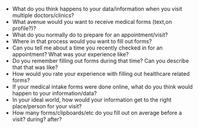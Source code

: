 - What do you think happens to your data/information when you visit multiple doctors/clinics?
- What avenue would you want to receive medical forms (text,on profile?)?
- What do you normally do to prepare for an appointment/visit?
- Where in that process would you want to fill out forms?
- Can you tell me about a time you recently checked in for an appointment? What was your experience like?
- Do you remember filling out forms during that time? Can you describe that that was like?
- How would you rate your experience with filling out healthcare related forms?
- If your medical intake forms were done online, what do you think would happen to your information/data?
- In your ideal world, how would your information get to the right place/person for your visit?
- How many forms/clipboards/etc do you fill out on average before a visit? during? after?

